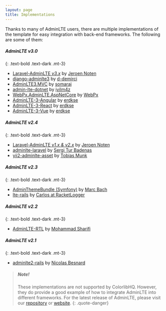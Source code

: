 ```yaml
---
layout: page
title: Implementations
---
```


Thanks to many of AdminLTE users, there are multiple implementations of the template for easy integration with back-end frameworks. The following are some of them: 


##### AdminLTE v3.0
{: .text-bold .text-dark .mt-3}
- [Laravel-AdminLTE _v3.x_](https://github.com/jeroennoten/Laravel-AdminLTE) by [Jeroen Noten](https://github.com/jeroennoten)
- [django-adminlte3](https://github.com/d-demirci/django-adminlte3) by [d-demirci](https://github.com/d-demirci)
- [AdminLTE3.MVC](https://www.nuget.org/packages/AdminLTE3.MVC/) by [somaraj](https://github.com/somaraj)
- [admin-lte-dotnet](https://github.com/iyilm4z/admin-lte-dotnet) by [iyilm4z](https://github.com/iyilm4z)
- [WebPx.AdminLTE.AspNetCore](https://github.com/WebPx/WebPx.AdminLTE.AspNetCore) by [WebPx](https://github.com/WebPx)
- [AdminLTE-3-Angular](https://github.com/erdkse/adminlte-3-angular) by [erdkse](https://github.com/erdkse)
- [AdminLTE-3-React](https://github.com/erdkse/adminlte-3-react) by [erdkse](https://github.com/erdkse)
- [AdminLTE-3-Vue](https://github.com/erdkse/adminlte-3-vue) by [erdkse](https://github.com/erdkse)

##### AdminLTE v2.4
{: .text-bold .text-dark .mt-3}
- [Laravel-AdminLTE _v1.x & v2.x_](https://github.com/jeroennoten/Laravel-AdminLTE) by [Jeroen Noten](https://github.com/jeroennoten)
- [adminlte-laravel](https://github.com/acacha/adminlte-laravel) by [Sergi Tur Badenas](https://github.com/acacha)
- [yii2-adminlte-asset](https://github.com/dmstr/yii2-adminlte-asset) by [Tobias Munk](https://github.com/schmunk42)

##### AdminLTE v2.3
{: .text-bold .text-dark .mt-3}
- [AdminThemeBundle (Symfony)](https://github.com/avanzu/AdminThemeBundle) by [Marc Bach](https://github.com/avanzu)
- [lte-rails](https://github.com/racketlogger/lte-rails) by [Carlos at RacketLogger](https://github.com/racketlogger)

##### AdminLTE v2.2
{: .text-bold .text-dark .mt-3}
- [AdminLTE-RTL](https://github.com/mmdsharifi/AdminLTE-RTL) by [Mohammad Sharifi](https://github.com/mmdsharifi)

##### AdminLTE v2.1
{: .text-bold .text-dark .mt-3}
- [adminlte2-rails](https://github.com/nicolas-besnard/adminlte2-rails) by [Nicolas Besnard](https://github.com/nicolas-besnard)



> ##### Note!
> These implementations are not supported by ColorlibHQ. However, they do provide a good example of how to integrate AdminLTE into different frameworks. For the latest release of AdminLTE, please visit our [repository](https://github.com/ColorlibHQ/AdminLTE/) or [website](https://adminlte.io).
{: .quote-danger}

